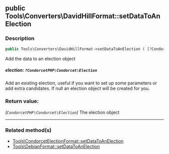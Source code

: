 ## public Tools\Converters\DavidHillFormat::setDataToAnElection

### Description    

```php
public Tools\Converters\DavidHillFormat->setDataToAnElection ( [?CondorcetPHP\Condorcet\Election election = null] ): CondorcetPHP\Condorcet\Election
```

Add the data to an election object
    

##### **election:** *```?CondorcetPHP\Condorcet\Election```*   
Add an existing election, useful if you want to set up some parameters or add extra candidates. If null an election object will be created for you.    


### Return value:   

*(```CondorcetPHP\Condorcet\Election```)* The election object


---------------------------------------

### Related method(s)      

* [Tools\CondorcetElectionFormat::setDataToAnElection](../Tools\CondorcetElectionFormat%20Class/public%20Tools\CondorcetElectionFormat--setDataToAnElection.md)    
* [Tools\DebianFormat::setDataToAnElection](../Tools\DebianFormat%20Class/public%20Tools\DebianFormat--setDataToAnElection.md)    
